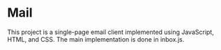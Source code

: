 # Mail
This project is a single-page email client implemented using JavaScript, HTML, and CSS. The main implementation is done in inbox.js.
